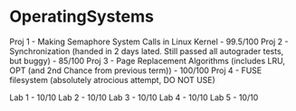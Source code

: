 # OperatingSystems

Proj 1 - Making Semaphore System Calls in Linux Kernel - 99.5/100
Proj 2 - Synchronization (handed in 2 days lated. Still passed all autograder tests, but buggy) - 85/100 
Proj 3 - Page Replacement Algorithms (includes LRU, OPT (and 2nd Chance from previous term)) - 100/100
Proj 4 - FUSE filesystem (absolutely atrocious attempt, DO NOT USE) 


Lab 1 - 10/10
Lab 2 - 10/10
Lab 3 - 10/10
Lab 4 - 10/10
Lab 5 - 10/10
